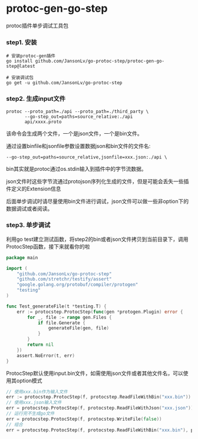 # protoc-gen-go-step

protoc插件单步调试工具包

### step1. 安装

```shell
# 安装protoc-gen插件
go install github.com/JansonLv/go-protoc-step/protoc-gen-go-step@latest

# 安装调试包
go get -u github.com/JansonLv/go-protoc-step
```

### step2. 生成input文件

```shell
protoc --proto_path=./api --proto_path=./third_party \
       --go-step_out=paths=source_relative:./api  
       api/xxxx.proto
```

该命令会生成两个文件，一个是json文件，一个是bin文件。

通过设置binfile和jsonfile参数设置数据json和bin文件的文件名:

```
--go-step_out=paths=source_relative,jsonfile=xxx.json:./api \
```

bin其实就是protoc通过os.stdin输入到插件中的字节流数据。

json文件时这些字节流通过protojson序列化生成的文件，但是可能会丢失一些插件定义的Extension信息

后面单步调试时请尽量使用bin文件进行调试，json文件可以做一些非option下的数据调试或者阅读。

### step3. 单步调试

利用go test建立测试函数，将step2的bin或者json文件拷贝到当前目录下，调用ProtocStep函数，接下来就看你的啦

```go
package main

import (
	"github.com/JansonLv/go-protoc-step"
	"github.com/stretchr/testify/assert"
	"google.golang.org/protobuf/compiler/protogen"
	"testing"
)

func Test_generateFile(t *testing.T) {
	err := protocstep.ProtocStep(func(gen *protogen.Plugin) error {
		for _, file := range gen.Files {
			if file.Generate {
				generateFile(gen, file)
			}
		}
		return nil
	})
	assert.NoError(t, err)
}
```

ProtocStep默认使用input.bin文件，如需使用json文件或者其他文件名，可以使用其option模式

```go
// 使用xxx.bin作为输入文件
err := protocstep.ProtocStep(f, protocstep.ReadFileWithBin("xxx.bin"))
// 使用xxx.json输入文件
err = protocstep.ProtocStep(f, protocstep.ReadFileWithJson("xxx.json"))
// 运行完不生成go文件
err = protocstep.ProtocStep(f, protocstep.WriteFile(false))
// 组合
err = protocstep.ProtocStep(f, protocstep.ReadFileWithBin("xxx.bin"), protocstep.WriteFile(false))
```
